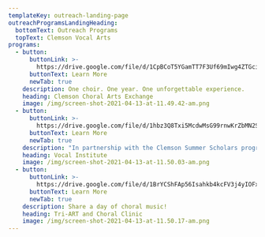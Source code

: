 ```yaml
---
templateKey: outreach-landing-page
outreachProgramsLandingHeading:
  bottomText: Outreach Programs
  topText: Clemson Vocal Arts
programs:
  - button:
      buttonLink: >-
        https://drive.google.com/file/d/1CpBCoT5YGamTT7F3Uf69mIwg4ZTGcik9/view?usp=sharing
      buttonText: Learn More
      newTab: true
    description: One choir. One year. One unforgettable experience.
    heading: Clemson Choral Arts Exchange
    image: /img/screen-shot-2021-04-13-at-11.49.42-am.png
  - button:
      buttonLink: >-
        https://drive.google.com/file/d/1hbz3Q8Txi5McdwMsG99rnwKrZbMN2SAM/view?usp=sharing
      buttonText: Learn More
      newTab: true
    description: "In partnership with the Clemson Summer Scholars program for rising 9th -\t 12th graders\t"
    heading: Vocal Institute
    image: /img/screen-shot-2021-04-13-at-11.50.03-am.png
  - button:
      buttonLink: >-
        https://drive.google.com/file/d/1BrYCShFAp56Isahkb4kcFV3j4yIOFx60/view?usp=sharing
      buttonText: Learn More
      newTab: true
    description: Share a day of choral music!
    heading: Tri-ART and Choral Clinic
    image: /img/screen-shot-2021-04-13-at-11.50.17-am.png
---
```


